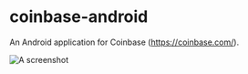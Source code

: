 coinbase-android
================

An Android application for Coinbase (https://coinbase.com/).

![A screenshot](http://i.imgur.com/g6MBdPy.png)
